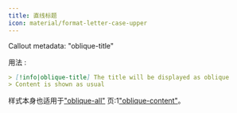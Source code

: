 ```yaml
---
title: 直线标题
icon: material/format-letter-case-upper
---
```


Callout metadata: "oblique-title"

用法 :

```md
> [!info|oblique-title] The title will be displayed as oblique
> Content is shown as usual
```

样式本身也适用于["oblique-all"](../combined-styling/page-19.md)
页:1["oblique-content"](../content-styling/page-9.md)。

